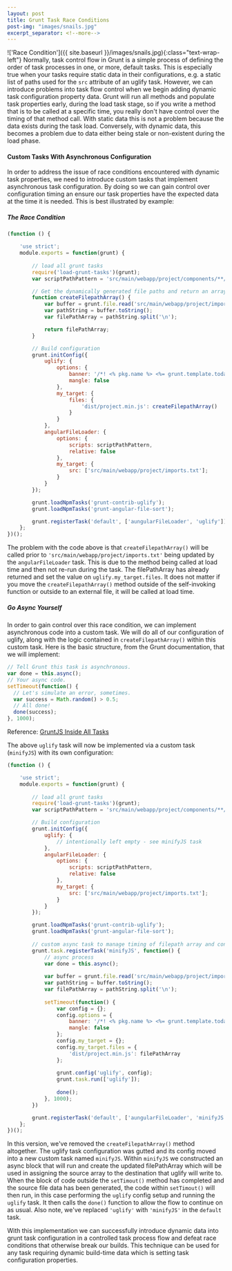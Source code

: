 ```yaml
---
layout: post
title: Grunt Task Race Conditions
post-img: "images/snails.jpg"
excerpt_separator: <!--more-->
---
```


!['Race Condition']({{ site.baseurl }}/images/snails.jpg){:class="text-wrap-left"} Normally, task control flow in Grunt is a simple process of defining the order of task processes in one, or more, default tasks.  This is especially true when your tasks require static data in their configurations, e.g. a static list of paths used for the `src` attribute of an uglify task.  <!--more-->However, we can introduce problems into task flow control when we begin adding dynamic task configuration property data. Grunt will run all methods and populate task properties early, during the load task stage, so if you write a method that is to be called at a specific time, you really don't have control over the timing of that method call.  With static data this is not a problem because the data exists during the task load. Conversely, with dynamic data, this becomes a problem due to data either being stale or non-existent during the load phase.

#### Custom Tasks With Asynchronous Configuration
In order to address the issue of race conditions encountered with dynamic task properties, we need to introduce custom tasks that implement asynchronous task configuration.  By doing so we can gain control over configuration timing an ensure our task properties have the expected data at the time it is needed.  This is best illustrated by example:

##### The Race Condition

```javascript
(function () {

    'use strict';
    module.exports = function(grunt) {
    
        // load all grunt tasks
        require('load-grunt-tasks')(grunt);
        var scriptPathPattern = 'src/main/webapp/project/components/**/*.js';

        // Get the dynamically generated file paths and return an array of paths
        function createFilepathArray() {
            var buffer = grunt.file.read('src/main/webapp/project/imports.txt');
            var pathString = buffer.toString();
            var filePathArray = pathString.split('\n');

            return filePathArray;
        }

        // Build configuration
        grunt.initConfig({
            uglify: {
                options: {
                    banner: '/*! <% pkg.name %> <%= grunt.template.today("yyyy-mm-dd") %> */\n',
                    mangle: false
                },
                my_target: {
                    files: {
                        'dist/project.min.js': createFilepathArray()
                    }
                }
            },
            angularFileLoader: {
                options: {
                    scripts: scriptPathPattern,
                    relative: false
                },
                my_target: {
                    src: ['src/main/webapp/project/imports.txt'];
                }
            }
        });

        grunt.loadNpmTasks('grunt-contrib-uglify');
        grunt.loadNpmTasks('grunt-angular-file-sort');

        grunt.registerTask('default', ['aungularFileLoader', 'uglify']);
    };
})();
```
The problem with the code above is that `createFilepathArray()` will be called prior to `'src/main/webapp/project/imports.txt'` being updated by the `angularFileLoader` task.  This is due to the method being called at load time and then not re-run during the task. The filePathArray has already returned and set the value on `uglify.my_target.files`.  It does not matter if you move the `createFilepathArray()` method outside of the self-invoking function or outside to an external file, it will be called at load time.

##### Go Async Yourself
In order to gain control over this race condition, we can implement asynchronous code into a custom task.  We will do all of our configuration of uglify, along with the logic contained in `createFilepathArray()` within this custom task.  Here is the basic structure, from the Grunt documentation, that we will implement:

```javascript
// Tell Grunt this task is asynchronous.
var done = this.async();
// Your async code.
setTimeout(function() {
  // Let's simulate an error, sometimes.
  var success = Math.random() > 0.5;
  // All done!
  done(success);
}, 1000);
```
Reference: <a href="https://gruntjs.com/api/inside-tasks#inside-all-tasks">GruntJS Inside All Tasks</a>

The above `uglify` task will now be implemented via a custom task (`minifyJS`) with its own configuration:

```javascript
(function () {

    'use strict';
    module.exports = function(grunt) {
    
        // load all grunt tasks
        require('load-grunt-tasks')(grunt);
        var scriptPathPattern = 'src/main/webapp/project/components/**/*.js';

        // Build configuration
        grunt.initConfig({
            uglify: {
                // intentionally left empty - see minifyJS task
            },
            angularFileLoader: {
                options: {
                    scripts: scriptPathPattern,
                    relative: false
                },
                my_target: {
                    src: ['src/main/webapp/project/imports.txt'];
                }
            }
        });

        grunt.loadNpmTasks('grunt-contrib-uglify');
        grunt.loadNpmTasks('grunt-angular-file-sort');
        
        // custom async task to manage timing of filepath array and configuration of uglify
        grunt.task.registerTask('minifyJS', function() {
            // async process
            var done = this.async();
            
            var buffer = grunt.file.read('src/main/webapp/project/imports.txt');
            var pathString = buffer.toString();
            var filePathArray = pathString.split('\n');
            
            setTimeout(function() {
                var config = {};
                config.options = {
                    banner: '/*! <% pkg.name %> <%= grunt.template.today("yyyy-mm-dd") %> */\n',
                    mangle: false
                };
                config.my_target = {};
                config.my_target.files = {
                    'dist/project.min.js': filePathArray
                };
                
                grunt.config('uglify', config);
                grunt.task.run(['uglify']);
              
                done();
            }, 1000);
        })

        grunt.registerTask('default', ['aungularFileLoader', 'minifyJS']);
    };
})();
```
In this version, we've removed the `createFilepathArray()` method altogether.  The uglify task configuration was gutted and its config moved into a new custom task named `minifyJS`.  Within `minifyJS` we constructed an async block that will run and create the updated filePathArray which will be used in assigning the source array to the destination that uglify will write to.  When the block of code outside the `setTimout()` method has completed and the source file data has been generated, the code within `setTimout()` will then run, in this case performing the `uglify` config setup and running the `uglify` task.  It then calls the `done()` function to allow the flow to continue on as usual.  Also note, we've replaced `'uglify'` with `'minifyJS'` in the `default` task.

With this implementation we can successfully introduce dynamic data into grunt task configuration in a controlled task process flow and defeat race conditions that otherwise break our builds.  This technique can be used for any task requiring dynamic build-time data which is setting task configuration properties.
